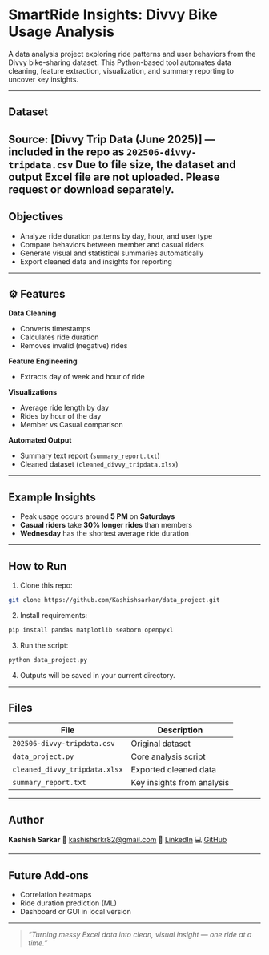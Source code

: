 #  SmartRide Insights: Divvy Bike Usage Analysis

A data analysis project exploring ride patterns and user behaviors from the Divvy bike-sharing dataset. This Python-based tool automates data cleaning, feature extraction, visualization, and summary reporting to uncover key insights.

---

##  Dataset

**Source:** \[Divvy Trip Data (June 2025)] — included in the repo as `202506-divvy-tripdata.csv`
Due to file size, the dataset and output Excel file are not uploaded. Please request or download separately.
---

##  Objectives

* Analyze ride duration patterns by day, hour, and user type
* Compare behaviors between member and casual riders
* Generate visual and statistical summaries automatically
* Export cleaned data and insights for reporting

---

## ⚙️ Features

 **Data Cleaning**

* Converts timestamps
* Calculates ride duration
* Removes invalid (negative) rides

**Feature Engineering**

* Extracts day of week and hour of ride

 **Visualizations**

* Average ride length by day
* Rides by hour of the day
* Member vs Casual comparison

 **Automated Output**

* Summary text report (`summary_report.txt`)
* Cleaned dataset (`cleaned_divvy_tripdata.xlsx`)

---

##  Example Insights

* Peak usage occurs around **5 PM** on **Saturdays**
* **Casual riders** take **30% longer rides** than members
* **Wednesday** has the shortest average ride duration

---

##  How to Run

1. Clone this repo:

```bash
git clone https://github.com/Kashishsarkar/data_project.git
```

2. Install requirements:

```bash
pip install pandas matplotlib seaborn openpyxl
```

3. Run the script:

```bash
python data_project.py
```

4. Outputs will be saved in your current directory.

---

##  Files

| File                          | Description                |
| ----------------------------- | -------------------------- |
| `202506-divvy-tripdata.csv`   | Original dataset           |
| `data_project.py`             | Core analysis script       |
| `cleaned_divvy_tripdata.xlsx` | Exported cleaned data      |
| `summary_report.txt`          | Key insights from analysis |

---

##  Author

**Kashish Sarkar**
📧 [kashishsrkr82@gmail.com](mailto:kashishsrkr82@gmail.com)
🔗 [LinkedIn](https://www.linkedin.com/in/kashish-sarkar-778a41265/)
💻 [GitHub](https://github.com/Kashishsarkar)

---

##  Future Add-ons

* Correlation heatmaps
* Ride duration prediction (ML)
* Dashboard or GUI in local version

---

>  *“Turning messy Excel data into clean, visual insight — one ride at a time.”*

